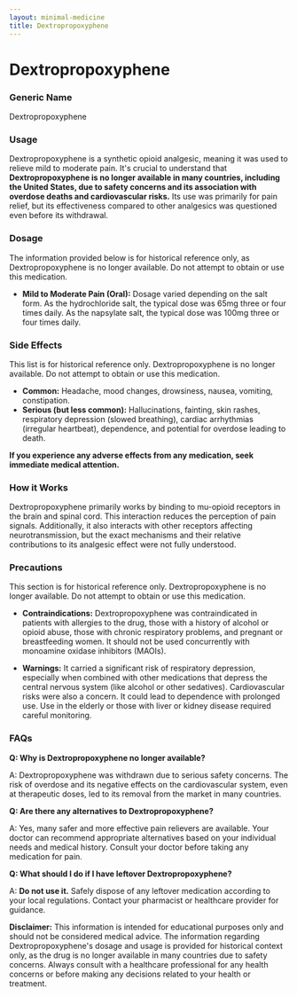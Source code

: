 ```yaml
---
layout: minimal-medicine
title: Dextropropoxyphene
---
```


# Dextropropoxyphene
### Generic Name
Dextropropoxyphene

### Usage
Dextropropoxyphene is a synthetic opioid analgesic, meaning it was used to relieve mild to moderate pain.  It's crucial to understand that **Dextropropoxyphene is no longer available in many countries, including the United States, due to safety concerns and its association with overdose deaths and cardiovascular risks.**  Its use was primarily for pain relief, but its effectiveness compared to other analgesics was questioned even before its withdrawal.

### Dosage
The information provided below is for historical reference only, as Dextropropoxyphene is no longer available.  Do not attempt to obtain or use this medication.

* **Mild to Moderate Pain (Oral):**  Dosage varied depending on the salt form.  As the hydrochloride salt, the typical dose was 65mg three or four times daily. As the napsylate salt, the typical dose was 100mg three or four times daily.


### Side Effects
This list is for historical reference only.  Dextropropoxyphene is no longer available.  Do not attempt to obtain or use this medication.

* **Common:** Headache, mood changes, drowsiness, nausea, vomiting, constipation.
* **Serious (but less common):**  Hallucinations, fainting, skin rashes, respiratory depression (slowed breathing), cardiac arrhythmias (irregular heartbeat), dependence, and potential for overdose leading to death.

**If you experience any adverse effects from any medication, seek immediate medical attention.**

### How it Works
Dextropropoxyphene primarily works by binding to mu-opioid receptors in the brain and spinal cord. This interaction reduces the perception of pain signals.  Additionally, it also interacts with other receptors affecting neurotransmission, but the exact mechanisms and their relative contributions to its analgesic effect were not fully understood.

### Precautions
This section is for historical reference only.  Dextropropoxyphene is no longer available.  Do not attempt to obtain or use this medication.

* **Contraindications:** Dextropropoxyphene was contraindicated in patients with allergies to the drug, those with a history of alcohol or opioid abuse, those with chronic respiratory problems, and pregnant or breastfeeding women.  It should not be used concurrently with monoamine oxidase inhibitors (MAOIs).

* **Warnings:** It carried a significant risk of respiratory depression, especially when combined with other medications that depress the central nervous system (like alcohol or other sedatives).  Cardiovascular risks were also a concern.  It could lead to dependence with prolonged use. Use in the elderly or those with liver or kidney disease required careful monitoring.


### FAQs

**Q: Why is Dextropropoxyphene no longer available?**

A:  Dextropropoxyphene was withdrawn due to serious safety concerns.  The risk of overdose and its negative effects on the cardiovascular system, even at therapeutic doses, led to its removal from the market in many countries.

**Q: Are there any alternatives to Dextropropoxyphene?**

A: Yes, many safer and more effective pain relievers are available.  Your doctor can recommend appropriate alternatives based on your individual needs and medical history.  Consult your doctor before taking any medication for pain.

**Q: What should I do if I have leftover Dextropropoxyphene?**

A: **Do not use it.**  Safely dispose of any leftover medication according to your local regulations.  Contact your pharmacist or healthcare provider for guidance.


**Disclaimer:**  This information is intended for educational purposes only and should not be considered medical advice. The information regarding Dextropropoxyphene's dosage and usage is provided for historical context only, as the drug is no longer available in many countries due to safety concerns. Always consult with a healthcare professional for any health concerns or before making any decisions related to your health or treatment.
